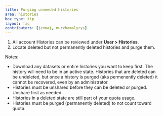 ```yaml
---
title: Purging unneeded histories
area: histories     
box_type: tip        
layout: faq        
contributors: [jennaj, nurzhamalyrys] 
---
```


1. All account Histories can be reviewed under **User > Histories**.
2. Locate deleted but not permanently deleted histories and purge them.

Notes:
- Download any datasets or entire histories you want to keep first. The history will need to be in an active state. Histories that are deleted can be undeleted, but once a history is purged (aka permenently deleted) it cannot be recovered, even by an administrator.
- Histories must be unshared before they can be deleted or purged. Unshare first as needed.
- Histories in a deleted state are still part of your quota usage.
- Histories must be purged (permanently deleted) to not count toward quota.
